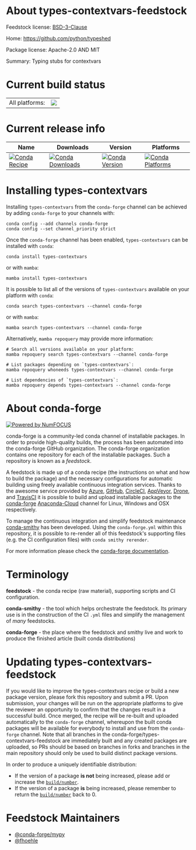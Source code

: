 About types-contextvars-feedstock
=================================

Feedstock license: [BSD-3-Clause](https://github.com/conda-forge/types-contextvars-feedstock/blob/main/LICENSE.txt)

Home: https://github.com/python/typeshed

Package license: Apache-2.0 AND MIT

Summary: Typing stubs for contextvars

Current build status
====================


<table><tr><td>All platforms:</td>
    <td>
      <a href="https://dev.azure.com/conda-forge/feedstock-builds/_build/latest?definitionId=13146&branchName=main">
        <img src="https://dev.azure.com/conda-forge/feedstock-builds/_apis/build/status/types-contextvars-feedstock?branchName=main">
      </a>
    </td>
  </tr>
</table>

Current release info
====================

| Name | Downloads | Version | Platforms |
| --- | --- | --- | --- |
| [![Conda Recipe](https://img.shields.io/badge/recipe-types--contextvars-green.svg)](https://anaconda.org/conda-forge/types-contextvars) | [![Conda Downloads](https://img.shields.io/conda/dn/conda-forge/types-contextvars.svg)](https://anaconda.org/conda-forge/types-contextvars) | [![Conda Version](https://img.shields.io/conda/vn/conda-forge/types-contextvars.svg)](https://anaconda.org/conda-forge/types-contextvars) | [![Conda Platforms](https://img.shields.io/conda/pn/conda-forge/types-contextvars.svg)](https://anaconda.org/conda-forge/types-contextvars) |

Installing types-contextvars
============================

Installing `types-contextvars` from the `conda-forge` channel can be achieved by adding `conda-forge` to your channels with:

```
conda config --add channels conda-forge
conda config --set channel_priority strict
```

Once the `conda-forge` channel has been enabled, `types-contextvars` can be installed with `conda`:

```
conda install types-contextvars
```

or with `mamba`:

```
mamba install types-contextvars
```

It is possible to list all of the versions of `types-contextvars` available on your platform with `conda`:

```
conda search types-contextvars --channel conda-forge
```

or with `mamba`:

```
mamba search types-contextvars --channel conda-forge
```

Alternatively, `mamba repoquery` may provide more information:

```
# Search all versions available on your platform:
mamba repoquery search types-contextvars --channel conda-forge

# List packages depending on `types-contextvars`:
mamba repoquery whoneeds types-contextvars --channel conda-forge

# List dependencies of `types-contextvars`:
mamba repoquery depends types-contextvars --channel conda-forge
```


About conda-forge
=================

[![Powered by
NumFOCUS](https://img.shields.io/badge/powered%20by-NumFOCUS-orange.svg?style=flat&colorA=E1523D&colorB=007D8A)](https://numfocus.org)

conda-forge is a community-led conda channel of installable packages.
In order to provide high-quality builds, the process has been automated into the
conda-forge GitHub organization. The conda-forge organization contains one repository
for each of the installable packages. Such a repository is known as a *feedstock*.

A feedstock is made up of a conda recipe (the instructions on what and how to build
the package) and the necessary configurations for automatic building using freely
available continuous integration services. Thanks to the awesome service provided by
[Azure](https://azure.microsoft.com/en-us/services/devops/), [GitHub](https://github.com/),
[CircleCI](https://circleci.com/), [AppVeyor](https://www.appveyor.com/),
[Drone](https://cloud.drone.io/welcome), and [TravisCI](https://travis-ci.com/)
it is possible to build and upload installable packages to the
[conda-forge](https://anaconda.org/conda-forge) [Anaconda-Cloud](https://anaconda.org/)
channel for Linux, Windows and OSX respectively.

To manage the continuous integration and simplify feedstock maintenance
[conda-smithy](https://github.com/conda-forge/conda-smithy) has been developed.
Using the ``conda-forge.yml`` within this repository, it is possible to re-render all of
this feedstock's supporting files (e.g. the CI configuration files) with ``conda smithy rerender``.

For more information please check the [conda-forge documentation](https://conda-forge.org/docs/).

Terminology
===========

**feedstock** - the conda recipe (raw material), supporting scripts and CI configuration.

**conda-smithy** - the tool which helps orchestrate the feedstock.
                   Its primary use is in the construction of the CI ``.yml`` files
                   and simplify the management of *many* feedstocks.

**conda-forge** - the place where the feedstock and smithy live and work to
                  produce the finished article (built conda distributions)


Updating types-contextvars-feedstock
====================================

If you would like to improve the types-contextvars recipe or build a new
package version, please fork this repository and submit a PR. Upon submission,
your changes will be run on the appropriate platforms to give the reviewer an
opportunity to confirm that the changes result in a successful build. Once
merged, the recipe will be re-built and uploaded automatically to the
`conda-forge` channel, whereupon the built conda packages will be available for
everybody to install and use from the `conda-forge` channel.
Note that all branches in the conda-forge/types-contextvars-feedstock are
immediately built and any created packages are uploaded, so PRs should be based
on branches in forks and branches in the main repository should only be used to
build distinct package versions.

In order to produce a uniquely identifiable distribution:
 * If the version of a package **is not** being increased, please add or increase
   the [``build/number``](https://docs.conda.io/projects/conda-build/en/latest/resources/define-metadata.html#build-number-and-string).
 * If the version of a package **is** being increased, please remember to return
   the [``build/number``](https://docs.conda.io/projects/conda-build/en/latest/resources/define-metadata.html#build-number-and-string)
   back to 0.

Feedstock Maintainers
=====================

* [@conda-forge/mypy](https://github.com/conda-forge/mypy/)
* [@fhoehle](https://github.com/fhoehle/)

